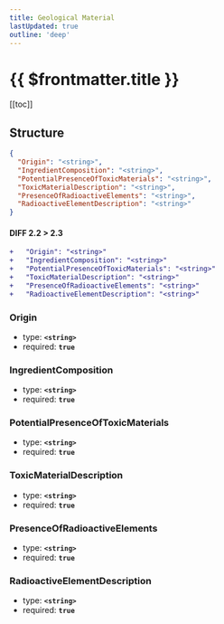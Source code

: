 ```yaml
---
title: Geological Material
lastUpdated: true
outline: 'deep'
---
```


# {{ $frontmatter.title }}

[[toc]]

## Structure

```json
{
  "Origin": "<string>",
  "IngredientComposition": "<string>",
  "PotentialPresenceOfToxicMaterials": "<string>",
  "ToxicMaterialDescription": "<string>",
  "PresenceOfRadioactiveElements": "<string>",
  "RadioactiveElementDescription": "<string>"
}
```

#### DIFF 2.2 > 2.3

```diff
+   "Origin": "<string>"
+   "IngredientComposition": "<string>"
+   "PotentialPresenceOfToxicMaterials": "<string>"
+   "ToxicMaterialDescription": "<string>"
+   "PresenceOfRadioactiveElements": "<string>"
+   "RadioactiveElementDescription": "<string>"
```

### Origin

- type: **`<string>`**
- required: **`true`**

### IngredientComposition

- type: **`<string>`**
- required: **`true`**

### PotentialPresenceOfToxicMaterials

- type: **`<string>`**
- required: **`true`**

### ToxicMaterialDescription

- type: **`<string>`**
- required: **`true`**

### PresenceOfRadioactiveElements

- type: **`<string>`**
- required: **`true`**

### RadioactiveElementDescription

- type: **`<string>`**
- required: **`true`**
